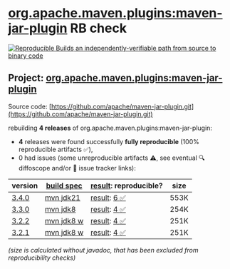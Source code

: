 [org.apache.maven.plugins:maven-jar-plugin](https://central.sonatype.com/artifact/org.apache.maven.plugins/maven-jar-plugin/versions) RB check
=======

[![Reproducible Builds](https://reproducible-builds.org/images/logos/rb.svg) an independently-verifiable path from source to binary code](https://reproducible-builds.org/)

## Project: [org.apache.maven.plugins:maven-jar-plugin](https://central.sonatype.com/artifact/org.apache.maven.plugins/maven-jar-plugin/versions)

Source code: [https://github.com/apache/maven-jar-plugin.git](https://github.com/apache/maven-jar-plugin.git)

rebuilding **4 releases** of org.apache.maven.plugins:maven-jar-plugin:
- **4** releases were found successfully **fully reproducible** (100% reproducible artifacts :white_check_mark:),
- 0 had issues (some unreproducible artifacts :warning:, see eventual :mag: diffoscope and/or :memo: issue tracker links):

| version | [build spec](/BUILDSPEC.md) | [result](https://reproducible-builds.org/docs/jvm/): reproducible? | size |
| -- | --------- | ------ | -- |
| [3.4.0](https://central.sonatype.com/artifact/org.apache.maven.plugins/maven-jar-plugin/3.4.0/pom) | [mvn jdk21](maven-jar-plugin-3.4.0.buildspec) | [result](maven-jar-plugin-3.4.0.buildinfo): [6 :white_check_mark: ](maven-jar-plugin-3.4.0.buildcompare) | 553K |
| [3.3.0](https://central.sonatype.com/artifact/org.apache.maven.plugins/maven-jar-plugin/3.3.0/pom) | [mvn jdk8](maven-jar-plugin-3.3.0.buildspec) | [result](maven-jar-plugin-3.3.0.buildinfo): [4 :white_check_mark: ](maven-jar-plugin-3.3.0.buildcompare) | 254K |
| [3.2.2](https://central.sonatype.com/artifact/org.apache.maven.plugins/maven-jar-plugin/3.2.2/pom) | [mvn jdk8 w](maven-jar-plugin-3.2.2.buildspec) | [result](maven-jar-plugin-3.2.2.buildinfo): [4 :white_check_mark: ](maven-jar-plugin-3.2.2.buildcompare) | 251K |
| [3.2.1](https://central.sonatype.com/artifact/org.apache.maven.plugins/maven-jar-plugin/3.2.1/pom) | [mvn jdk8 w](maven-jar-plugin-3.2.1.buildspec) | [result](maven-jar-plugin-3.2.1.buildinfo): [4 :white_check_mark: ](maven-jar-plugin-3.2.1.buildcompare) | 251K |

<i>(size is calculated without javadoc, that has been excluded from reproducibility checks)</i>

